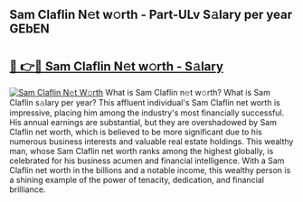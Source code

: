 ## Sam Claflin N𝚎t w𝚘rth - Part-ULv S𝚊lary per year GEbEN

# <h2><a href="http://gc47fvn.nevu.top/?p=Sam+Claflin">🔗 👉🔴 Sam Claflin N𝚎t w𝚘rth - S𝚊lary</a></h2>

[![Sam Claflin N𝚎t W𝚘rth](https://i.imgur.com/Oavwk0R.jpeg)](http://gc47fvn.nevu.top/?p=Sam+Claflin)
What is Sam Claflin n𝚎t w𝚘rth? What is Sam Claflin s𝚊lary per year?
This affluent individual's Sam Claflin net worth is impressive, placing him among the industry's most financially successful. His annual earnings are substantial, but they are overshadowed by Sam Claflin net worth, which is believed to be more significant due to his numerous business interests and valuable real estate holdings. This wealthy man, whose Sam Claflin net worth ranks among the highest globally, is celebrated for his business acumen and financial intelligence. With a Sam Claflin net worth in the billions and a notable income, this wealthy person is a shining example of the power of tenacity, dedication, and financial brilliance.
